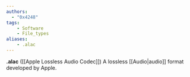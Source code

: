 ```yaml
---
authors:
  - "0x4248"
tags:
    - Software
    - File_types
aliases:
    - .alac
---
```

**.alac** ([[Apple Lossless Audio Codec]]) A lossless [[Audio|audio]] format developed by Apple.
